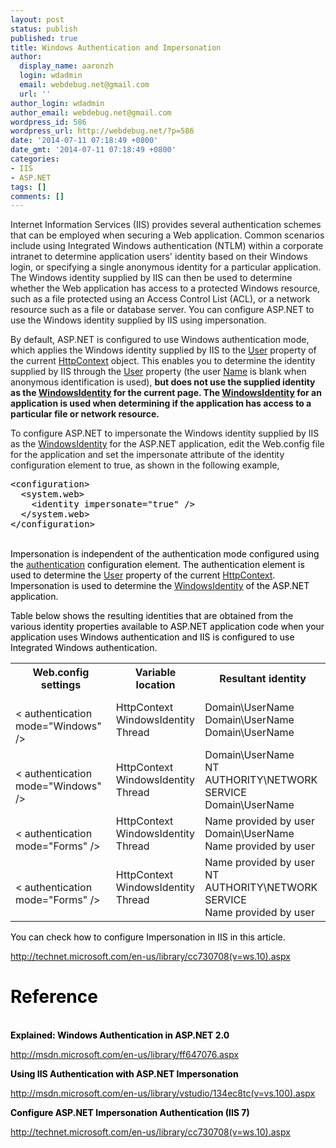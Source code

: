 ```yaml
---
layout: post
status: publish
published: true
title: Windows Authentication and Impersonation
author:
  display_name: aaronzh
  login: wdadmin
  email: webdebug.net@gmail.com
  url: ''
author_login: wdadmin
author_email: webdebug.net@gmail.com
wordpress_id: 586
wordpress_url: http://webdebug.net/?p=586
date: '2014-07-11 07:18:49 +0800'
date_gmt: '2014-07-11 07:18:49 +0800'
categories:
- IIS
- ASP.NET
tags: []
comments: []
---
```

<p>Internet Information Services (IIS) provides several authentication schemes that can be employed when securing a Web application. Common scenarios include using Integrated Windows authentication (NTLM) within a corporate intranet to determine application users' identity based on their Windows login, or specifying a single anonymous identity for a particular application. The Windows identity supplied by IIS can then be used to determine whether the Web application has access to a protected Windows resource, such as a file protected using an Access Control List (ACL), or a network resource such as a file or database server. You can configure ASP.NET to use the Windows identity supplied by IIS using impersonation.</p>
<!--more-->
<p>By default, ASP.NET is configured to use <span class="input">Windows</span> authentication mode, which applies the Windows identity supplied by IIS to the <a href="http://msdn.microsoft.com/en-us/library/vstudio/system.web.httpcontext.user(v=vs.100).aspx">User</a> property of the current <a href="http://msdn.microsoft.com/en-us/library/vstudio/system.web.httpcontext(v=vs.100).aspx">HttpContext</a> object. This enables you to determine the identity supplied by IIS through the <a href="http://msdn.microsoft.com/en-us/library/vstudio/system.web.httpcontext.user(v=vs.100).aspx">User</a> property (the user <a href="http://msdn.microsoft.com/en-us/library/vstudio/system.security.principal.iidentity.name(v=vs.100).aspx">Name</a> is blank when anonymous identification is used), <strong>but does not use the supplied identity as the <a href="http://msdn.microsoft.com/en-us/library/vstudio/system.security.principal.windowsidentity(v=vs.100).aspx">WindowsIdentity</a> for the current page. The <a href="http://msdn.microsoft.com/en-us/library/vstudio/system.security.principal.windowsidentity(v=vs.100).aspx">WindowsIdentity</a> for an application is used when determining if the application has access to a particular file or network resource.</strong></p>
<p>To configure ASP.NET to impersonate the Windows identity supplied by IIS as the <a href="http://msdn.microsoft.com/en-us/library/vstudio/system.security.principal.windowsidentity(v=vs.100).aspx">WindowsIdentity</a> for the ASP.NET application, edit the Web.config file for the application and set the <span class="input">impersonate</span> attribute of the <span class="input">identity</span> configuration element to <span class="input">true</span>, as shown in the following example,</p>
<div id="code-snippet-1" class="codeSnippetContainer">
<div class="codeSnippetContainerCodeContainer">
<div id="CodeSnippetContainerCode_aaac4877-ae04-43bb-97d7-7fa2d7264e51" class="codeSnippetContainerCode" dir="ltr">
<div style="color: black;">
<pre>&lt;configuration&gt;
  &lt;system.web&gt;
    &lt;identity impersonate=&quot;true&quot; /&gt;
  &lt;/system.web&gt;
&lt;/configuration&gt;
</pre><br />
Impersonation is independent of the authentication <span class="input">mode</span> configured using the <a href="http://msdn.microsoft.com/en-us/library/vstudio/532aee0e(v=vs.100).aspx">authentication</a> configuration element. The authentication element is used to determine the <a href="http://msdn.microsoft.com/en-us/library/vstudio/system.web.httpcontext.user(v=vs.100).aspx">User</a> property of the current <a href="http://msdn.microsoft.com/en-us/library/vstudio/system.web.httpcontext(v=vs.100).aspx">HttpContext</a>. Impersonation is used to determine the <a href="http://msdn.microsoft.com/en-us/library/vstudio/system.security.principal.windowsidentity(v=vs.100).aspx">WindowsIdentity</a> of the ASP.NET application.</p>
<p>Table below shows the resulting identities that are obtained from the various identity properties available to ASP.NET application code when your application uses Windows authentication and IIS is configured to use Integrated Windows authentication.</p>
<table class="table">
<tbody>
<tr>
<th>Web.config settings</th>
<th>Variable location</th>
<th>Resultant identity</th>
</tr>
<tr>
<td><identity impersonate="true"/><br />
< authentication mode="Windows" /></td>
<td>HttpContext<br />
WindowsIdentity<br />
Thread</td>
<td>Domain\UserName<br />
Domain\UserName<br />
Domain\UserName</td>
</tr>
<tr>
<td><identity impersonate="false"/><br />
< authentication mode="Windows" /></td>
<td>HttpContext<br />
WindowsIdentity<br />
Thread</td>
<td>Domain\UserName<br />
NT AUTHORITY\NETWORK SERVICE<br />
Domain\UserName</td>
</tr>
<tr>
<td><identity impersonate="true"/><br />
< authentication mode="Forms" /></td>
<td>HttpContext<br />
WindowsIdentity<br />
Thread</td>
<td>Name provided by user<br />
Domain\UserName<br />
Name provided by user</td></tr>
<tr>
<td><identity impersonate="false"/><br />
< authentication mode="Forms" /></td>
<td>HttpContext<br />
WindowsIdentity<br />
Thread</td>
<td>Name provided by user<br />
NT AUTHORITY\NETWORK SERVICE<br />
Name provided by user</td>
</tr>
</tbody>
</table>
You can check how to configure Impersonation in IIS in this article.</p>
<p><a href="http://technet.microsoft.com/en-us/library/cc730708(v=ws.10).aspx" target="_blank">http://technet.microsoft.com/en-us/library/cc730708(v=ws.10).aspx</a></p>
<h1></h1></p>
<h1>Reference</h1><br />
<strong>Explained: Windows Authentication in ASP.NET 2.0</strong></p>
<p><a href="Explained:%20Windows Authentication in ASP.NET 2.0" target="_blank">http://msdn.microsoft.com/en-us/library/ff647076.aspx</a></p>
<p><strong>Using IIS Authentication with ASP.NET Impersonation</strong></p>
<p><a href="http://msdn.microsoft.com/en-us/library/vstudio/134ec8tc(v=vs.100).aspx" target="_blank">http://msdn.microsoft.com/en-us/library/vstudio/134ec8tc(v=vs.100).aspx</a></p>
<p><strong>Configure ASP.NET Impersonation Authentication (IIS 7)</strong></p>
<p><a href="http://technet.microsoft.com/en-us/library/cc730708(v=ws.10).aspx" target="_blank">http://technet.microsoft.com/en-us/library/cc730708(v=ws.10).aspx</a></p>
<p></div><br />
</div><br />
</div><br />
</div></p>
